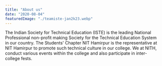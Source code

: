 ```yaml
---
title: "About us"
date: "2020-08-04"
featuredImage: "./teamiste-jan2k23.webp"
---
```


The Indian Society for Technical Education (ISTE) is the leading National Professional non-profit making Society for the Technical Education System in our country. The Students' Chapter NIT Hamirpur is the representative at NIT Hamirpur to promote such technical culture in our college. We at NITH, conduct various events within the college and also participate in inter-college fests.
